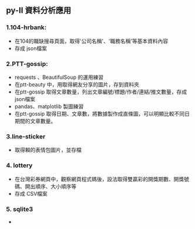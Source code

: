 ## py-II 資料分析應用
### 1.104-hrbank: 
* 在104的職缺搜尋頁面，取得'公司名稱'、'職務名稱'等基本資料內容
* 存成 json檔案
</hr>

### 2.PTT-gossip:
* requests 、BeautifulSoup 的運用練習
* 在ptt-beauty 中，用取得網友分享的圖片，存到資料夾
* 在ptt-gossip 取得文章數量，列出文章編號/標題/作者/連結/推文數量，存成json檔案
* pandas、matplotlib 製圖練習
* 在ptt-gossip 取得日期、文章數，將數據製作成直條圖，可以明顯比較不同日期間的文章數量。
</hr>

### 3.line-sticker
* 取得賴的表情包圖片，並存檔
</hr>

### 4. lottery
* 在台灣彩券網頁中，觀察網頁程式碼後，設法取得雙贏彩的開獎期數、開獎號碼、開出順序、大小順序等
* 存成 CSV檔案
</hr>

### 5. sqlite3
* 
